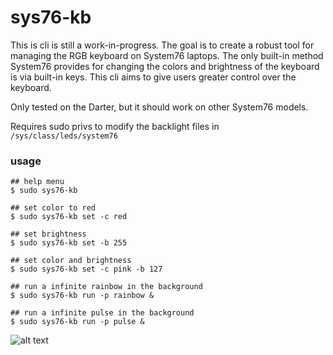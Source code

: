 # sys76-kb
This is cli is still a work-in-progress. The goal is to create a robust tool for managing the RGB keyboard on System76 laptops. The only built-in method System76 provides for changing the colors and brightness of the keyboard is via built-in keys. This cli aims to give users greater control over the keyboard.

Only tested on the Darter, but it should work on other System76 models.

Requires sudo privs to modify the backlight files in `/sys/class/leds/system76`

### usage
```
## help menu
$ sudo sys76-kb

## set color to red
$ sudo sys76-kb set -c red

## set brightness
$ sudo sys76-kb set -b 255

## set color and brightness
$ sudo sys76-kb set -c pink -b 127

## run a infinite rainbow in the background
$ sudo sys76-kb run -p rainbow &

## run a infinite pulse in the background
$ sudo sys76-kb run -p pulse &

```

![alt text][loop]

[loop]: https://github.com/bambash/sys76-kb/blob/master/kb.gif "loop"
